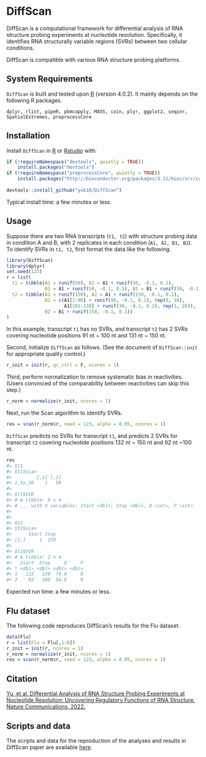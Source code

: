 
<!-- README.md is generated from README.Rmd. Please edit that file -->

# DiffScan

<!-- badges: start -->

<!-- badges: end -->

DiffScan is a computational framework for differential analysis of RNA
structure probing experiments at nucleotide resolution. Specifically, it
identifies RNA structurally variable regions (SVRs) between two cellular
conditions.

DiffScan is compatible with various RNA structure probing platforms.

## System Requirements

`DiffScan` is built and tested upon [R](https://cran.r-project.org/)
(version 4.0.2). It mainly depends on the following R packages.

`dplyr, rlist, pipeR, pbmcapply, MASS, coin, plyr, ggplot2, seqinr,
SpatialExtremes, preprocessCore`

## Installation

Install `DiffScan` in [R](https://cran.r-project.org/) or
[Rstudio](https://www.rstudio.com/products/rstudio/) with:

``` r
if (!requireNamespace("devtools", quietly = TRUE))
    install.packages("devtools")
if (!requireNamespace("preprocessCore", quietly = TRUE))
    install.packages("http://bioconductor.org/packages/3.11/bioc/src/contrib/preprocessCore_1.50.0.tar.gz")
    
devtools::install_github("yub18/DiffScan")
```

Typical install time: a few minutes or less.

## Usage

Suppose there are two RNA transcripts (`t1, t2`) with structure probing
data in condition A and B, with 2 replicates in each condition (`A1, A2,
B1, B2`). To identify SVRs in `t1, t2`, first format the data like the
following.

``` r
library(DiffScan)
library(dplyr)
set.seed(123)
r = list(
  t1 = tibble(A1 = runif(50), A2 = A1 + runif(50, -0.1, 0.1),
              B1 = A1 + runif(50, -0.1, 0.1), B2 = B1 + runif(50, -0.1, 0.1)),
  t2 = tibble(A1 = runif(150), A2 = A1 + runif(150, -0.1, 0.1),
              B1 = c(A1[1:90] + runif(90, -0.1, 0.1), rep(0, 10), 
                     A1[101:130] + runif(30, -0.1, 0.1), rep(1, 20)), 
              B2 = B1 + runif(150, -0.1, 0.1))
)
```

In this example, transcript `t1` has no SVRs, and transcript `t2` has 2
SVRs covering nucleotide positions 91 nt \~ 100 nt and 131 nt \~ 150 nt.

Second, initialize `DiffScan` as follows. (See the document of
`DiffScan::init` for appropriate quality control.)

``` r
r_init = init(r, qc_ctrl = F, ncores = 1)
```

Third, perform normalization to remove systematic bias in reactivities.
(Users convinced of the comparability between reactivities can skip this
step.)

``` r
r_norm = normalize(r_init, ncores = 1)
```

Next, run the Scan algorithm to identify SVRs.

``` r
res = scan(r_norm$r, seed = 123, alpha = 0.05, ncores = 1)
```

`DiffScan` predicts no SVRs for transcript `t1`, and predicts 2 SVRs for
transcript `t2` covering nucleotide positions 132 nt \~ 150 nt and 92 nt
\~100 nt.

``` r
res
#> $t1
#> $t1$scan
#>         [,1] [,2]
#> 1_to_50    1   50
#> 
#> $t1$SVR
#> # A tibble: 0 x 4
#> # ... with 4 variables: Start <dbl>, Stop <dbl>, Q <int>, P <int>
#> 
#> 
#> $t2
#> $t2$scan
#>      Start Stop
#> [1,]     1  150
#> 
#> $t2$SVR
#> # A tibble: 2 x 4
#>   Start  Stop     Q     P
#> * <dbl> <dbl> <dbl> <dbl>
#> 1   132   150  79.0     0
#> 2    92   100  54.9     0
```

Expected run time: a few minutes or less.

## Flu dataset

The following code reproduces DiffScan’s results for the Flu dataset.

``` r
data(Flu)
r = list(Flu = Flu[,1:8])
r_init = init(r, ncores = 1)
r_norm = normalize(r_init, ncores = 1)
res = scan(r_norm$r, seed = 123, alpha = 0.05, ncores = 1)
```

## Citation

[Yu, et al. Differential Analysis of RNA Structure Probing Experiments
at Nucleotide Resolution: Uncovering Regulatory Functions of RNA
Structure. Nature
Communications, 2022.](https://www.nature.com/articles/s41467-022-31875-3)

## Scripts and data

The scripts and data for the reproduction of the analyses and results in
DiffScan paper are available
[here](https://cloud.tsinghua.edu.cn/published/diffscan_scripts_and_data).
